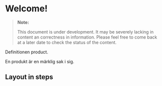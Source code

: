 Welcome!
===================


> **Note:**
> 
> This document is under development. It may be severely lacking in content an correctness in information. Please feel free to come back at a later date to check the status of the content.



Definitionen product.

En produkt är en märklig sak i sig.


## Layout in steps


## 
